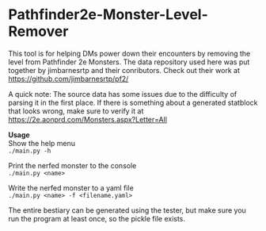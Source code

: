 # Pathfinder2e-Monster-Level-Remover
This tool is for helping DMs power down their encounters by removing the level from Pathfinder 2e Monsters.
The data repository used here was put together by jimbarnesrtp and their conributors.
Check out their work at https://github.com/jimbarnesrtp/pf2/

A quick note: The source data has some issues due to the difficulty of parsing it in the first place.
If there is something about a generated statblock that looks wrong, make sure to verify it at
https://2e.aonprd.com/Monsters.aspx?Letter=All

**Usage**\
Show the help menu\
`./main.py -h`

Print the nerfed monster to the console\
`./main.py <name>`

Write the nerfed monster to a yaml file\
`./main.py <name> -f <filename.yaml>`

The entire bestiary can be generated using the tester, but make sure you run the program at least once, so the
pickle file exists.